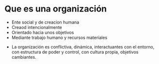 # Que es una organización

- Ente social y de creacion humana
- Creaod intencionalmente
- Orientado hacia unos objetivos
- Mediante trabajo humano y recursos materiales

* La organización es conflictiva, dinámica, interactuantes con el entorno, con estructura de poder y control, con cultura propia, objetivos cambiantes.

